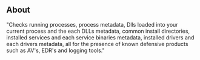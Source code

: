 ## About

"Checks running processes, process metadata, Dlls loaded into your current process and the each DLLs metadata, common install directories, installed services and each service binaries metadata, installed drivers and each drivers metadata, all 
for the presence of known defensive products such as AV's, EDR's and logging tools."

